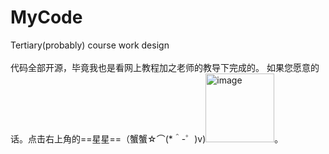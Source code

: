 # MyCode
Tertiary(probably) course work design</br>  
代码全部开源，毕竟我也是看网上教程加之老师的教导下完成的。
如果您愿意的话。点击右上角的==星星==（蟹蟹☆⌒(*＾-゜)v)<img width="110" alt="image" src="https://github.com/LilithSeraphim/MyCode/assets/126929613/e1f9c97e-6a3a-4ce0-9ae5-f80c68e4ceb9">。

